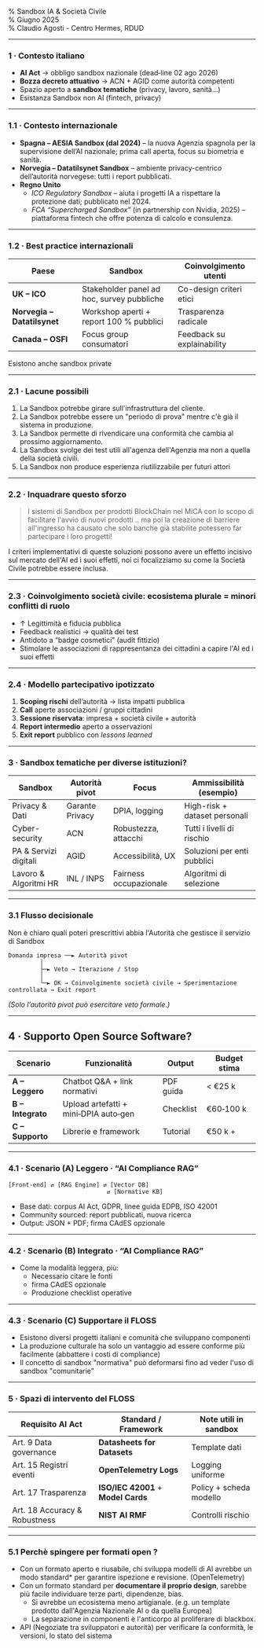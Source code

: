 % Sandbox IA & Società Civile  
% Giugno 2025  
% Claudio Agosti - Centro Hermes, RDUD

---

### 1 · Contesto italiano

- **AI Act** → obbligo sandbox nazionale (dead‑line 02 ago 2026)  
- **Bozza decreto attuativo** → ACN + AGID come autorità competenti  
- Spazio aperto a **sandbox tematiche** (privacy, lavoro, sanità…)  
- Esistanza Sandbox non AI (fintech, privacy)

---

### 1.1 · Contesto internazionale

- **Spagna – AESIA Sandbox (dal 2024)** – la nuova Agenzia spagnola per la supervisione dell’AI nazionale; prima call aperta, focus su biometria e sanità.  
- **Norvegia – Datatilsynet Sandbox** – ambiente privacy-centrico dell’autorità norvegese: tutti i report pubblicati.
- **Regno Unito**  
  - *ICO Regulatory Sandbox* – aiuta i progetti IA a rispettare la protezione dati; pubblicato nel 2024.  
  - *FCA “Supercharged Sandbox”* (in partnership con Nvidia, 2025) – piattaforma fintech che offre potenza di calcolo e consulenza.  

---

### 1.2 · Best practice internazionali

| Paese | Sandbox | Coinvolgimento utenti |
|-------|---------|-----------------------|
| **UK – ICO** | Stakeholder panel ad hoc, survey pubbliche | Co-design criteri etici |
| **Norvegia – Datatilsynet** | Workshop aperti + report 100 % pubblici | Trasparenza radicale |
| **Canada – OSFI** | Focus group consumatori | Feedback su explainability |

Esistono anche sandbox private

---

### 2.1 · Lacune possibili

1. La Sandbox potrebbe girare sull'infrastruttura del cliente.
2. La Sandbox potrebbe essere un "periodo di prova" mentre c'è già il sistema in produzione.
3. La Sandbox permette di rivendicare una conformità che cambia al prossimo aggiornamento.
4. La Sandbox svolge dei test utili all'agenza dell'Agenzia ma non a quella della società civili.
5. La Sandbox non produce esperienza riutilizzabile per futuri attori

---

### 2.2 · Inquadrare questo sforzo

> I sistemi di Sandbox per prodotti BlockChain nel MiCA con lo scopo di facilitare l'avvio di nuovi prodotti
> .. ma poi la creazione di barriere all'ingresso ha causato che solo banche già stabilite potessero far partecipare i loro progetti!

I criteri implementativi di queste soluzioni possono avere un effetto incisivo sul mercato dell'AI ed i suoi effetti, noi ci focalizziamo su come la Società Civile potrebbe essere inclusa.

---

### 2.3 · Coinvolgimento società civile: ecosistema plurale = minori conflitti di ruolo

- ↑ Legittimità e fiducia pubblica  
- Feedback realistici → qualità dei test  
- Antidoto a “badge cosmetici” (audit fittizio)
- Stimolare le associazioni di rappresentanza dei cittadini a capire l'AI ed i suoi effetti

---

### 2.4 · Modello partecipativo ipotizzato

1. **Scoping rischi** dell’autorità → lista impatti pubblica  
2. **Call** aperte associazioni / gruppi cittadini  
3. **Sessione riservata**: impresa + società civile + autorità  
4. **Report intermedio** aperto a osservazioni  
5. **Exit report** pubblico con *lessons learned*

---

### 3 · Sandbox tematiche per diverse istituzioni?

| Sandbox | Autorità pivot | Focus | Ammissibilità (esempio) |
|---------|---------------|-------|-------------------------|
| Privacy & Dati | Garante Privacy | DPIA, logging | High-risk + dataset personali |
| Cyber-security | ACN | Robustezza, attacchi | Tutti i livelli di rischio |
| PA & Servizi digitali | AGID | Accessibilità, UX | Soluzioni per enti pubblici |
| Lavoro & Algoritmi HR | INL / INPS | Fairness occupazionale | Algoritmi di selezione |

---

### 3.1 Flusso decisionale

Non è chiaro quali poteri prescrittivi abbia l'Autorità che gestisce il servizio di Sandbox

```
Domanda impresa ──► Autorità pivot
         │
         ├─► Veto → Iterazione / Stop
         │
         └─► OK → Coinvolgimento società civile → Sperimentazione controllata → Exit report
```

*(Solo l’autorità pivot può esercitare veto formale.)*

---

## 4 · Supporto Open Source Software? 

| Scenario | Funzionalità | Output | Budget stima |
|----------|--------------|--------|--------------|
| **A – Leggero** | Chatbot Q&A + link normativi | PDF guida | < €25 k |
| **B – Integrato** | Upload artefatti + mini‑DPIA auto‑gen | Checklist | €60‑100 k |
| **C – Supporto** | Librerie e framework | Tutorial | €50 k + |

---

### 4.1 · Scenario (A) Leggero · “AI Compliance RAG”

```
[Front‑end] ⇄ [RAG Engine] ⇄ [Vector DB]
                            ⇄ [Normative KB]
```

- Base dati: corpus AI Act, GDPR, linee guida EDPB, ISO 42001 
- Community sourced: report pubblicati, nuova ricerca
- Output: JSON + PDF; firma CAdES opzionale

---

### 4.2 · Scenario (B) Integrato · “AI Compliance RAG”

- Come la modalità leggera, più:
  - Necessario citare le fonti
  - firma CAdES opzionale
  - Produzione checklist operative

---

### 4.3 · Scenario (C) Supportare il FLOSS

- Esistono diversi progetti italiani e comunità che sviluppano componenti
- La produzione culturale ha solo un vantaggio ad essere conforme più facilmente (abbattere i costi di compliance)
- Il concetto di sandbox "normativa" può deformarsi fino ad veder l'uso di sandbox "comunitarie"

--- 

### 5 · Spazi di intervento del FLOSS

| Requisito AI Act | Standard / Framework | Note utili in sandbox |
|------------------|----------------------|-----------------------|
| Art. 9 Data governance | **Datasheets for Datasets** | Template dati |
| Art. 15 Registri eventi | **OpenTelemetry Logs** | Logging uniforme |
| Art. 17 Trasparenza | **ISO/IEC 42001** + **Model Cards** | Policy + scheda modello |
| Art. 18 Accuracy & Robustness | **NIST AI RMF** | Controlli rischio |

---

### 5.1 Perchè spingere per formati open ? 

- Con un formato aperto e riusabile, chi sviluppa modelli di AI avrebbe un modo standard\* per garantire ispezione e revisione. (OpenTelemetry)
- Con un formato standard per **documentare il proprio design**, sarebbe più facile individuare terze parti, dipendenze, bias. 
  - Si avrebbe un ecosistema meno artigianale. (e.g. un template prodotto dall'Agenzia Nazionale AI o da quella Europea)
  - La separazione in componenti è l'anticorpo al proliferare di blackbox.
- API (Negoziate tra sviluppatori e autorità) per verificare la conformità, le versioni, lo stato del sistema